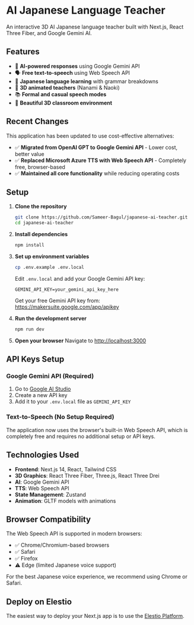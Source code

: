 # AI Japanese Language Teacher

An interactive 3D AI Japanese language teacher built with Next.js, React Three Fiber, and Google Gemini AI.


## Features

- 🤖 **AI-powered responses** using Google Gemini API
- 🗣️ **Free text-to-speech** using Web Speech API
- 🎌 **Japanese language learning** with grammar breakdowns
- 🎯 **3D animated teachers** (Nanami & Naoki)
- 📚 **Formal and casual speech modes**
- 🎨 **Beautiful 3D classroom environment**

## Recent Changes

This application has been updated to use cost-effective alternatives:

- ✅ **Migrated from OpenAI GPT to Google Gemini API** - Lower cost, better value
- ✅ **Replaced Microsoft Azure TTS with Web Speech API** - Completely free, browser-based
- ✅ **Maintained all core functionality** while reducing operating costs

## Setup

1. **Clone the repository**
   ```bash
   git clone https://github.com/Sameer-Bagul/japanese-ai-teacher.git
   cd japanese-ai-teacher
   ```

2. **Install dependencies**
   ```bash
   npm install
   ```

3. **Set up environment variables**
   ```bash
   cp .env.example .env.local
   ```
   
   Edit `.env.local` and add your Google Gemini API key:
   ```
   GEMINI_API_KEY=your_gemini_api_key_here
   ```
   
   Get your free Gemini API key from: https://makersuite.google.com/app/apikey

4. **Run the development server**
   ```bash
   npm run dev
   ```

5. **Open your browser**
   Navigate to [http://localhost:3000](http://localhost:3000)

## API Keys Setup

### Google Gemini API (Required)
1. Go to [Google AI Studio](https://makersuite.google.com/app/apikey)
2. Create a new API key
3. Add it to your `.env.local` file as `GEMINI_API_KEY`

### Text-to-Speech (No Setup Required)
The application now uses the browser's built-in Web Speech API, which is completely free and requires no additional setup or API keys.

## Technologies Used

- **Frontend**: Next.js 14, React, Tailwind CSS
- **3D Graphics**: React Three Fiber, Three.js, React Three Drei
- **AI**: Google Gemini API
- **TTS**: Web Speech API
- **State Management**: Zustand
- **Animation**: GLTF models with animations

## Browser Compatibility

The Web Speech API is supported in modern browsers:
- ✅ Chrome/Chromium-based browsers
- ✅ Safari
- ✅ Firefox
- ⚠️ Edge (limited Japanese voice support)

For the best Japanese voice experience, we recommend using Chrome or Safari.

## Deploy on Elestio

The easiest way to deploy your Next.js app is to use the [Elestio Platform](https://ellest.io).

